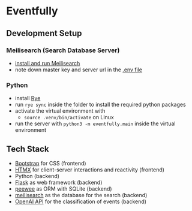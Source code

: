 # Eventfully

## Development Setup
### Meilisearch (Search Database Server)
- [install and run Meilisearch](https://www.meilisearch.com/docs/learn/getting_started/installation)
- note down master key and server url in the [.env file](/docs/dot-env.md)

### Python
- install [Rye](https://rye-up.com/guide/installation/)
- run `rye sync` inside the folder to install the required python packages
- activate the virtual environment with
  - `source .venv/bin/activate` on Linux
- run the server with `python3 -m eventfully.main` inside the virtual environment 

## Tech Stack
- [Bootstrap](https://getbootstrap.com/) for CSS (frontend)
- [HTMX](https://htmx.org/) for client-server interactions and reactivity (frontend)
- Python (backend)
- [Flask](https://flask.palletsprojects.com/) as web framework (backend)
- [peewee](https://docs.peewee-orm.com/en/latest/) as ORM with SQLite (backend)
- [meilisearch](https://www.meilisearch.com/) as the database for the search (backend)
- [OpenAI API](https://openai.com/product) for the classification of events (backend)
